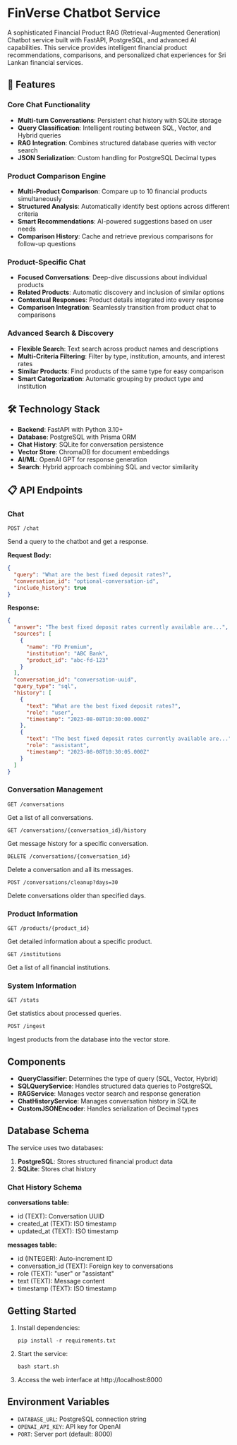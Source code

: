 # FinVerse Chatbot Service

A sophisticated Financial Product RAG (Retrieval-Augmented Generation) Chatbot service built with FastAPI, PostgreSQL, and advanced AI capabilities. This service provides intelligent financial product recommendations, comparisons, and personalized chat experiences for Sri Lankan financial services.

## 🚀 Features

### Core Chat Functionality
- **Multi-turn Conversations**: Persistent chat history with SQLite storage
- **Query Classification**: Intelligent routing between SQL, Vector, and Hybrid queries
- **RAG Integration**: Combines structured database queries with vector search
- **JSON Serialization**: Custom handling for PostgreSQL Decimal types

### Product Comparison Engine
- **Multi-Product Comparison**: Compare up to 10 financial products simultaneously
- **Structured Analysis**: Automatically identify best options across different criteria
- **Smart Recommendations**: AI-powered suggestions based on user needs
- **Comparison History**: Cache and retrieve previous comparisons for follow-up questions

### Product-Specific Chat
- **Focused Conversations**: Deep-dive discussions about individual products
- **Related Products**: Automatic discovery and inclusion of similar options
- **Contextual Responses**: Product details integrated into every response
- **Comparison Integration**: Seamlessly transition from product chat to comparisons

### Advanced Search & Discovery
- **Flexible Search**: Text search across product names and descriptions
- **Multi-Criteria Filtering**: Filter by type, institution, amounts, and interest rates
- **Similar Products**: Find products of the same type for easy comparison
- **Smart Categorization**: Automatic grouping by product type and institution

## 🛠️ Technology Stack

- **Backend**: FastAPI with Python 3.10+
- **Database**: PostgreSQL with Prisma ORM
- **Chat History**: SQLite for conversation persistence  
- **Vector Store**: ChromaDB for document embeddings
- **AI/ML**: OpenAI GPT for response generation
- **Search**: Hybrid approach combining SQL and vector similarity

## 📋 API Endpoints

### Chat

```
POST /chat
```

Send a query to the chatbot and get a response.

**Request Body:**
```json
{
  "query": "What are the best fixed deposit rates?",
  "conversation_id": "optional-conversation-id",
  "include_history": true
}
```

**Response:**
```json
{
  "answer": "The best fixed deposit rates currently available are...",
  "sources": [
    {
      "name": "FD Premium",
      "institution": "ABC Bank",
      "product_id": "abc-fd-123"
    }
  ],
  "conversation_id": "conversation-uuid",
  "query_type": "sql",
  "history": [
    {
      "text": "What are the best fixed deposit rates?",
      "role": "user",
      "timestamp": "2023-08-08T10:30:00.000Z"
    },
    {
      "text": "The best fixed deposit rates currently available are...",
      "role": "assistant",
      "timestamp": "2023-08-08T10:30:05.000Z"
    }
  ]
}
```

### Conversation Management

```
GET /conversations
```
Get a list of all conversations.

```
GET /conversations/{conversation_id}/history
```
Get message history for a specific conversation.

```
DELETE /conversations/{conversation_id}
```
Delete a conversation and all its messages.

```
POST /conversations/cleanup?days=30
```
Delete conversations older than specified days.

### Product Information

```
GET /products/{product_id}
```
Get detailed information about a specific product.

```
GET /institutions
```
Get a list of all financial institutions.

### System Information

```
GET /stats
```
Get statistics about processed queries.

```
POST /ingest
```
Ingest products from the database into the vector store.

## Components

- **QueryClassifier**: Determines the type of query (SQL, Vector, Hybrid)
- **SQLQueryService**: Handles structured data queries to PostgreSQL
- **RAGService**: Manages vector search and response generation
- **ChatHistoryService**: Manages conversation history in SQLite
- **CustomJSONEncoder**: Handles serialization of Decimal types

## Database Schema

The service uses two databases:

1. **PostgreSQL**: Stores structured financial product data
2. **SQLite**: Stores chat history

### Chat History Schema

**conversations table:**
- id (TEXT): Conversation UUID
- created_at (TEXT): ISO timestamp
- updated_at (TEXT): ISO timestamp

**messages table:**
- id (INTEGER): Auto-increment ID
- conversation_id (TEXT): Foreign key to conversations
- role (TEXT): "user" or "assistant"
- text (TEXT): Message content
- timestamp (TEXT): ISO timestamp

## Getting Started

1. Install dependencies:
   ```
   pip install -r requirements.txt
   ```

2. Start the service:
   ```
   bash start.sh
   ```

3. Access the web interface at http://localhost:8000

## Environment Variables

- `DATABASE_URL`: PostgreSQL connection string
- `OPENAI_API_KEY`: API key for OpenAI
- `PORT`: Server port (default: 8000)
